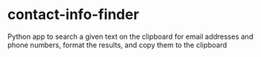 # contact-info-finder
Python app to search a given text on the clipboard for email addresses and phone numbers, format the results, and copy them to the clipboard
